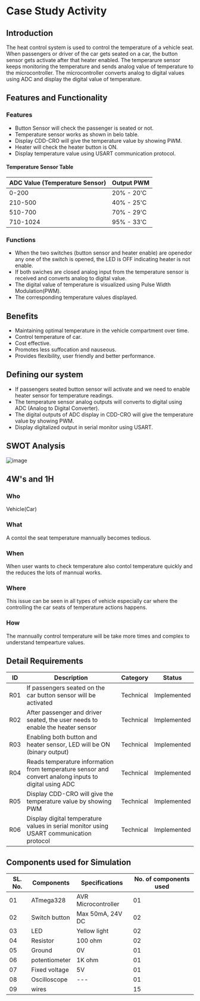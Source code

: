 # Case Study Activity

## Introduction

The heat control system is used to control the temperature of a vehicle seat. When passengers or driver of the car gets seated on a car, the button sensor gets activate after that heater enabled. The temperarure sensor keeps monitoring the temperature and sends analog value of temperature to the microcontroller. The microcontroller converts analog to digital values using ADC and display the digital value of temperature.

## Features and Functionality

### Features
*   Button Sensor will check the passenger is seated or not.
*   Temperature sensor works as shown in belo table.
*   Display CDD-CRO will give the temperature value by showing PWM.
*   Heater will check the heater button is ON.
*   Display temperature value using USART communication protocol.

#### Temperature Sensor Table

| ADC Value (Temperature Sensor) | Output PWM |
| ------------------------------ | ---------- 
| 0-200                          | 20% - 20'C |
| 210-500                        | 40% - 25'C |
| 510-700                        | 70% - 29'C |
| 710-1024                       | 95% - 33'C |
### Functions

*   When the two switches (button sensor and heater enable) are openedor any one of the switch is opened, the LED is OFF indicating heater is not enable.
*   If both swiches are closed analog input from the temperature sensor is received and converts analog to digital value.
*   The digital value of temperature is visualized using Pulse Width Modulation(PWM).
*   The corresponding temperature values displayed.

## Benefits

*   Maintaining optimal temperature in the vehicle compartment over time.
*   Control temperature of car.
*   Cost effective.
*   Promotes less suffocation and nauseous. 
*   Provides flexibility, user friendly and better performance.

## Defining our system

*   If passengers seated button sensor will activate and we need to enable heater sensor for temperature readings.
*   The temperature sensor analog outputs will converts to digital using ADC (Analog to Digital Converter).
*   The digital outputs of ADC display in CDD-CRO will give the temperature value by showing PWM.
*   Display digitalized output in serial monitor using USART.

## SWOT Analysis

![image](https://user-images.githubusercontent.com/89603034/133576751-7d7b55b9-acd0-4cc9-a03e-c2bdbad0caf0.png)

## 4W's and 1H

### Who

Vehicle(Car)
### What

A contol the seat temperature mannually becomes tedious.
### When

When user wants to check temperature also contol temperature quickly and the reduces the lots of mannual works.
### Where

This issue can be seen in all types of vehicle especially car where the controlling the car seats of temperature actions happens.
### How

The mannually control temperature will be take more times and complex to understand tempearture values.
## Detail Requirements

| ID | Description | Category | Status |
| -- | ----------- | -------- | ------
| R01 | If passengers seated on the car button sensor will be activated | Technical | Implemented |
| R02 | After passenger and driver seated, the user needs to enable the heater sensor | Technical | Implemented |
| R03 | Enabling both button and heater sensor, LED will be ON (binary output) | Technical | Implemented |
| R04 | Reads temperature information from temperature sensor and convert analong inputs to digital using ADC | Technical | Implemented |
| R05 | Display CDD-CRO will give the temperature value by showing PWM | Technical | Implemented |
| R06 | Display digital temperature values in serial monitor using USART communication protocol | Technical | Implemented |

## Components used for Simulation

| SL. No. | Components | Specifications | No. of components used |
| ------- | ---------- | -------------- | -----------------------
| 01 | ATmega328 | AVR Microcontroller | 01 |
| 02 | Switch button | Max 50mA, 24V DC | 02 |
| 03 | LED | Yellow light | 02 |
| 04 | Resistor | 100 ohm | 02 |
| 05 | Ground | 0V | 01 |
| 06 | potentiometer | 1K ohm | 01 |
| 07 | Fixed voltage | 5V | 01 |
| 08 | Oscilloscope | --- | 01 |
| 09 | wires |  | 15 |
